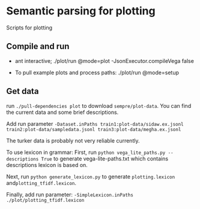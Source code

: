 # Semantic parsing for plotting

Scripts for plotting

## Compile and run

* ant interactive; ./plot/run @mode=plot -JsonExecutor.compileVega false

* To pull example plots and process paths:
  ./plot/run @mode=setup

## Get data

run `./pull-dependencies plot` to download `sempre/plot-data`.
You can find the current data and some brief descriptions.

Add run parameter `-Dataset.inPaths train1:plot-data/sidaw.ex.jsonl train2:plot-data/sampledata.jsonl train3:plot-data/megha.ex.jsonl`

The turker data is probably not very reliable currently.

To use lexicon in grammar: 
First, run `python vega_lite_paths.py --descriptions True` to generate vega-lite-paths.txt which contains descriptions lexicon is based on.

Next, run `python generate_lexicon.py` to generate  `plotting.lexicon` and`plotting_tfidf.lexicon`. 

Finally, add run parameter: `-SimpleLexicon.inPaths ./plot/plotting_tfidf.lexicon`
